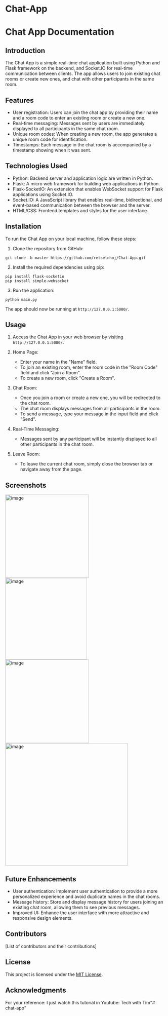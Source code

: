 
# Chat-App
# Chat App Documentation

## Introduction

The Chat App is a simple real-time chat application built using Python and Flask framework on the backend, and Socket.IO for real-time communication between clients. The app allows users to join existing chat rooms or create new ones, and chat with other participants in the same room.

## Features

- User registration: Users can join the chat app by providing their name and a room code to enter an existing room or create a new one.
- Real-time messaging: Messages sent by users are immediately displayed to all participants in the same chat room.
- Unique room codes: When creating a new room, the app generates a unique room code for identification.
- Timestamps: Each message in the chat room is accompanied by a timestamp showing when it was sent.

## Technologies Used

- Python: Backend server and application logic are written in Python.
- Flask: A micro web framework for building web applications in Python.
- Flask-SocketIO: An extension that enables WebSocket support for Flask applications using Socket.IO.
- Socket.IO: A JavaScript library that enables real-time, bidirectional, and event-based communication between the browser and the server.
- HTML/CSS: Frontend templates and styles for the user interface.

## Installation

To run the Chat App on your local machine, follow these steps:

1. Clone the repository from GitHub:

```
git clone -b master https://github.com/retselnhoj/Chat-App.git
```

2. Install the required dependencies using pip:

```
pip install flask-socketio
pip install simple-websocket
```

3. Run the application:

```
python main.py
```

The app should now be running at `http://127.0.0.1:5000/`.

## Usage

1. Access the Chat App in your web browser by visiting `http://127.0.0.1:5000/`.

2. Home Page:
   - Enter your name in the "Name" field.
   - To join an existing room, enter the room code in the "Room Code" field and click "Join a Room".
   - To create a new room, click "Create a Room".

3. Chat Room:
   - Once you join a room or create a new one, you will be redirected to the chat room.
   - The chat room displays messages from all participants in the room.
   - To send a message, type your message in the input field and click "Send".

4. Real-Time Messaging:
   - Messages sent by any participant will be instantly displayed to all other participants in the chat room.

5. Leave Room:
   - To leave the current chat room, simply close the browser tab or navigate away from the page.

## Screenshots

<img width="263" alt="image" src="https://github.com/retselnhoj/Chat-App/assets/44377868/38c5b89f-22e1-4ef2-a935-674498de4110">

<img width="258" alt="image" src="https://github.com/retselnhoj/Chat-App/assets/44377868/c9745bda-8cf2-44af-b718-ea624b7bc9f0">

<img width="264" alt="image" src="https://github.com/retselnhoj/Chat-App/assets/44377868/eff76ff9-5142-4701-9119-f84aaaea18d8">

<img width="387" alt="image" src="https://github.com/retselnhoj/Chat-App/assets/44377868/09527e18-9050-4f2d-a913-7387775f7911">

## Future Enhancements

- User authentication: Implement user authentication to provide a more personalized experience and avoid duplicate names in the chat rooms.
- Message history: Store and display message history for users joining an existing chat room, allowing them to see previous messages.
- Improved UI: Enhance the user interface with more attractive and responsive design elements.

## Contributors

[List of contributors and their contributions]

## License

This project is licensed under the [MIT License](LICENSE).

## Acknowledgments

For your reference:
I just watch  this tutorial in Youtube: Tech with Tim"# chat-app" 
